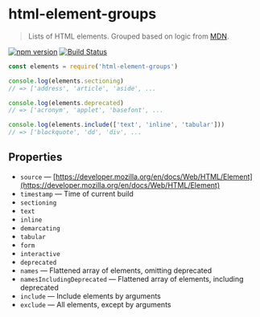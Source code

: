 # html-element-groups

> Lists of HTML elements. Grouped based on logic from [MDN](https://developer.mozilla.org/en/docs/Web/HTML/Element).

[![npm version](https://badge.fury.io/js/html-element-groups.svg)](https://badge.fury.io/js/html-element-groups)
[![Build Status](https://img.shields.io/travis/msimmer/html-element-groups/master.svg?style=flat)](https://travis-ci.org/msimmer/html-element-groups)

```js
const elements = require('html-element-groups')

console.log(elements.sectioning)
// => ['address', 'article', 'aside', ...

console.log(elements.deprecated)
// => ['acronym', 'applet', 'basefont', ...

console.log(elements.include(['text', 'inline', 'tabular']))
// => ['blockquote', 'dd', 'div', ...
```

## Properties

- `source` — [https://developer.mozilla.org/en/docs/Web/HTML/Element](https://developer.mozilla.org/en/docs/Web/HTML/Element)
- `timestamp` — Time of current build
- `sectioning`
- `text`
- `inline`
- `demarcating`
- `tabular`
- `form`
- `interactive`
- `deprecated`
- `names` — Flattened array of elements, omitting deprecated
- `namesIncludingDeprecated` — Flattened array of elements, including deprecated
- `include` — Include elements by arguments
- `exclude` — All elements, except by arguments
